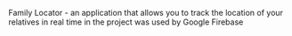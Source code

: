 Family Locator - an application that allows you to track the location of your relatives in real time in the project was used by Google Firebase
